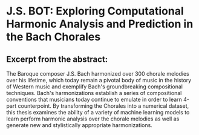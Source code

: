 # J.S. BOT: Exploring Computational Harmonic Analysis and Prediction in the Bach Chorales

## Excerpt from the abstract:

The Baroque composer J.S. Bach harmonized over 300 chorale melodies over his lifetime, which today remain a pivotal body of music in the history of Western music and exemplify Bach's groundbreaking compositional techniques. Bach's harmonizations establish a series of compositional conventions that musicians today continue to emulate in order to learn 4-part counterpoint. By transforming the Chorales into a numerical dataset, this thesis examines the ability of a variety of machine learning models to learn perform harmonic analysis over the chorale melodies as well as generate new and stylistically appropriate harmonizations.